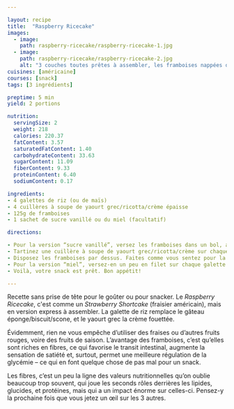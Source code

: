 ```yaml
---

layout: recipe
title:  "Raspberry Ricecake"
images:
  - image:
    path: raspberry-ricecake/raspberry-ricecake-1.jpg
  - image:
    path: raspberry-ricecake/raspberry-ricecake-2.jpg
    alt: "3 couches toutes prêtes à assembler, les framboises nappées de miel viennent se lover dans une couche de crème déposée sur une galette de maïs ici."
cuisines: [américaine]
courses: [snack]
tags: [3 ingrédients]

preptime: 5 min
yield: 2 portions

nutrition:
  servingSize: 2
  weight: 218
  calories: 220.37
  fatContent: 3.57
  saturatedFatContent: 1.40
  carbohydrateContent: 33.63
  sugarContent: 11.09
  fiberContent: 9.33
  proteinContent: 6.40
  sodiumContent: 0.17

ingredients:
- 4 galettes de riz (ou de maïs)
- 4 cuillères à soupe de yaourt grec/ricotta/crème épaisse
- 125g de framboises
- 1 sachet de sucre vanillé ou du miel (facultatif) 

directions:

- Pour la version “sucre vanillé”, versez les framboises dans un bol, ajoutez-y le sucre, mélangez délicatement pour ne pas abîmer les framboses et laissez macérer jusqu’à ce que le fruit commence à rendre du jus.
- Tartinez une cuillère à soupe de yaourt grec/ricotta/crème sur chaque galette de riz.
- Disposez les framboises par dessus. Faites comme vous sentez pour la quantité, la framboise est l’un des fruits les moins riches en glucides donc quelques framboises en plus ou en moins ne vont pas changer grand-chose. 
- Pour la version “miel”, versez-en un peu en filet sur chaque galette de riz.
- Voilà, votre snack est prêt. Bon appétit!

---
```


Recette sans prise de tête pour le goûter ou pour snacker. Le <i lang="en">Raspberry Ricecake</i>, c'est comme un <i lang="en">Strawberry Shortcake</i> (fraisier américain), mais en version express à assembler. La galette de riz remplace le gâteau éponge/biscuit/scone, et le yaourt grec la crème fouettée.

Évidemment, rien ne vous empêche d’utiliser des fraises ou d’autres fruits rouges, voire des fruits de saison. L’avantage des framboises, c’est qu’elles sont riches en fibres, ce qui favorise le transit intestinal, augmente la sensation de satiété et, surtout, permet une meilleure régulation de la glycémie – ce qui en font quelque chose de pas mal pour un snack. 

Les fibres, c’est un peu la ligne des valeurs nutritionnelles qu’on oublie beaucoup trop souvent, qui joue les seconds rôles derrières les lipides, glucides, et protéines, mais qui a un impact énorme sur celles-ci. Pensez-y la prochaine fois que vous jetez un œil sur les 3 autres.